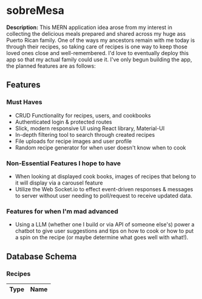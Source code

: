# sobreMesa

**Description:** This MERN application idea arose from my interest in collecting the delicious meals prepared and shared across my huge ass Puerto Rican family. One of the ways my ancestors remain with me today is through their recipes, so taking care of recipes is one way to keep those loved ones close and well-remembered. I'd love to eventually deploy this app so that my actual family could use it. I've only begun building the app, the planned features are as follows:

## Features
  ### Must Haves
  * CRUD Functionality for recipes, users, and cookbooks
  * Authenticated login & protected routes
  * Slick, modern responsive UI using React library, Material-UI
  * In-depth filtering tool to search through created recipes
  * File uploads for recipe images and user profile
  * Random recipe generator for when user doesn't know when to cook
  ### Non-Essential Features I hope to have
  * When looking at displayed cook books, images of recipes that belong to it will display via a carousel feature
  * Utilize the Web Socket.io to effect event-driven responses & messages to server without user needing to poll/request to receive updated data.
  ### Features for when I'm mad advanced
  * Using a LLM (whether one I build or via API of someone else's) power a chatbot to give user suggestions and tips on how to cook or how to put a spin on the recipe (or maybe determine what goes well with what!).

## Database Schema

  ### Recipes
  | Type | Name
| ------- | ------- |
